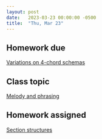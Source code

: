 ```yaml
---
layout: post
date:   2023-03-23 00:00:00 -0500
title:  "Thu, Mar 23"
---
```


## Homework due

[Variations on 4-chord schemas](https://viva.pressbooks.pub/openmusictheory/chapter/4-chord-schemas/#assignments)

## Class topic

[Melody and phrasing](https://viva.pressbooks.pub/openmusictheory/chapter/melody-and-phrasing/)

## Homework assigned

[Section structures](https://viva.pressbooks.pub/openmusictheory/chapter/melody-and-phrasing/#assignments)

